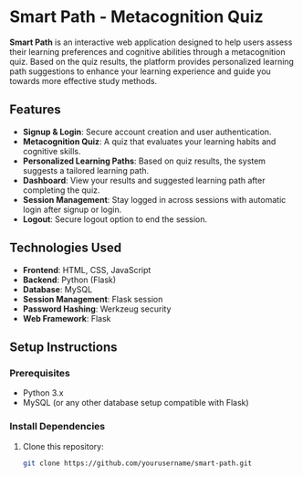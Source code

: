 # Smart Path - Metacognition Quiz

**Smart Path** is an interactive web application designed to help users assess their learning preferences and cognitive abilities through a metacognition quiz. Based on the quiz results, the platform provides personalized learning path suggestions to enhance your learning experience and guide you towards more effective study methods.

## Features

- **Signup & Login**: Secure account creation and user authentication.
- **Metacognition Quiz**: A quiz that evaluates your learning habits and cognitive skills.
- **Personalized Learning Paths**: Based on quiz results, the system suggests a tailored learning path.
- **Dashboard**: View your results and suggested learning path after completing the quiz.
- **Session Management**: Stay logged in across sessions with automatic login after signup or login.
- **Logout**: Secure logout option to end the session.

## Technologies Used

- **Frontend**: HTML, CSS, JavaScript
- **Backend**: Python (Flask)
- **Database**: MySQL
- **Session Management**: Flask session
- **Password Hashing**: Werkzeug security
- **Web Framework**: Flask

## Setup Instructions

### Prerequisites

- Python 3.x
- MySQL (or any other database setup compatible with Flask)

### Install Dependencies

1. Clone this repository:
   ```bash
   git clone https://github.com/yourusername/smart-path.git
